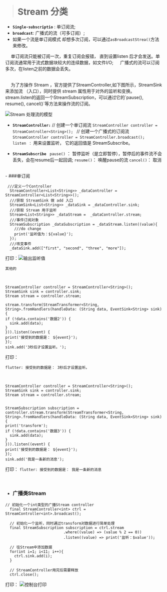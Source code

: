 ># Stream 分类
-  **`Single-subscriptio`** :  单订阅流;
- **`broadcast`**:   广播式的流（可多订阅）;
- 如果一个流是单订阅模式 却想多次订阅，可以通过`asBroadcastStrea()`方法来修改。

&emsp;  单订阅流只能被订阅一次，重复订阅会报错， 直到设置listen 后才会发送。单订阅流通常用于流式数据块较大的连续数据，如文件I/O;
&emsp;  广播式的流可以订阅多次，在listen之前的数据会丢失。


<br/>
&emsp;  为了方操作 Stream ，官方提供了StreamController,如下图所示，StreamSink来添加流 （入口），同时提供 stream 属性用于对外的监听和变换。 
&emsp;  stream.listen的返回一个StreamSubscription，可以通过它的`pause(), resume(), cancel()`等方法来操作流的订阅。


![Stream 处理流的模型](https://upload-images.jianshu.io/upload_images/2959789-e611b41ee21bd1b7.png?imageMogr2/auto-orient/strip%7CimageView2/2/w/1240)


-  **`StreamController:`**
// 创建一个单订阅流
`StreamController controller = StreamController<String>(); `
// 创建一个广播式的订阅流
`StreamController controller = StreamController.broadcast(); `
` listen ：` 用来设置监听， 它的返回值是 StreamSubscribe。

-  **`StreamSubscribe`**
` pause()` ： 暂停监听（是立即暂停），暂停后的事件流不会丢失，会在resume后一起回调;
`resume()`： 唤醒pause的流
`cancel()`： 取消

<br/>
- ###单订阅

```
 ///定义一个Controller
  StreamController<List<String>> _dataController = StreamController<List<String>>();
  ///获取 StreamSink 做 add 入口
  StreamSink<List<String>> _dataSink = _dataController.sink;
  ///获取 Stream 用于监听
  Stream<List<String>> _dataStream =  _dataController.stream;
  ///事件订阅对象
  StreamSubscription _dataSubscription = _dataStream.listen((value){
    ///do change
    print('监听值为：${value}');
  });
  ///改变事件
  _dataSink.add(["first", "second", "three", "more"]);
```
打印：![输出监听值](https://upload-images.jianshu.io/upload_images/2959789-5ac8833fa3c8c3bc.png?imageMogr2/auto-orient/strip%7CimageView2/2/w/1240)

`其他的`

<br/>

```
StreamController controller = StreamController<String>();
StreamSink sink = controller.sink;
Stream stream = controller.stream;

stream.transform(StreamTransformer<String, String>.fromHandlers(handleData: (String data, EventSink<String> sink) {
if (!data.contains('数据2')) {
  sink.add(data);
}
})).listen((event) {
print('接受到的数据是： ${event}');
});
sink.add('3秒后才设置监听。');
```

打印：

`flutter: 接受到的数据是： 3秒后才设置监听。`


<br/>

```
StreamController controller = StreamController<String>();
StreamSink sink = controller.sink;
Stream stream = controller.stream;


StreamSubscription subscription = controller.stream.transform(StreamTransformer<String, String>.fromHandlers(handleData: (String data, EventSink<String> sink){
print('transform');
if (!data.contains('数据3')) {
  sink.add(data);
}
})).listen((event) {
print('接受到的数据是： ${event}');
}); 
sink.add('我是一条新的消息');

```
打印：
`flutter: 接受到的数据是： 我是一条新的消息`





<br/>

- ### 广播类Stream

```
// 初始化一个int类型的广播Stream controller
  final StreamController<int> ctrl = StreamController<int>.broadcast();
  
  // 初始化一个监听，同时通过transform对数据进行简单处理
  final StreamSubscription subscription = ctrl.stream
                          .where((value) => (value % 2 == 0))
                          .listen((value) => print('监听：$value'));

  // 往Stream中添加数据
  for(int i=1; i<11; i++){
    ctrl.sink.add(i);
  }
  
  // StreamController用完后需要释放
  ctrl.close();
```

打印：
![控制台打印](https://upload-images.jianshu.io/upload_images/2959789-811d227510103818.png?imageMogr2/auto-orient/strip%7CimageView2/2/w/1240)






